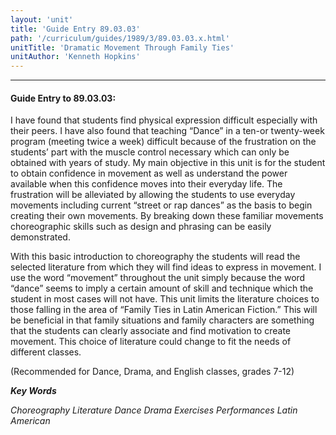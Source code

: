 ```yaml
---
layout: 'unit'
title: 'Guide Entry 89.03.03'
path: '/curriculum/guides/1989/3/89.03.03.x.html'
unitTitle: 'Dramatic Movement Through Family Ties'
unitAuthor: 'Kenneth Hopkins'
---
```


<body>
<hr/>
 <h4>
  Guide Entry to 89.03.03:
 </h4>
 I have found that students find physical expression difficult especially with their peers. I have also found that teaching “Dance” in a ten-or twenty-week program (meeting twice a week) difficult because of the frustration on the students’ part with the muscle control necessary which can only be obtained with years of study. My main objective in this unit is for the student to obtain confidence in movement as well as understand the power available when this confidence moves into their everyday life. The frustration will be alleviated by allowing the students to use everyday movements including current “street or rap dances” as the basis to begin creating their own movements. By breaking down these familiar movements choreographic skills such as design and phrasing can be easily demonstrated.
 <p>
  With this basic introduction to choreography the students will read the selected literature from which they will find ideas to express in movement. I use the word “movement” throughout the unit simply because the word “dance” seems to imply a certain amount of skill and technique which the student in most cases will not have. This unit limits the literature choices to those falling in the area of “Family Ties in Latin American Fiction.” This will be beneficial in that family situations and family characters are something that the students can clearly associate and find motivation to create movement. This choice of literature could change to fit the needs of different classes.
 </p>
 <p>
  (Recommended for Dance, Drama, and English classes, grades 7-12)
 </p>
<p>
  <b>
   <i>
    Key Words
   </i>
  </b>
  <br/>
 </p>
 <p>
  <i>
   Choreography Literature Dance Drama Exercises Performances Latin American
  </i>
 </p>

</body>
